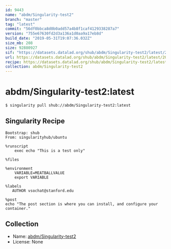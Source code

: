 ```yaml
---
id: 9443
name: "abdm/Singularity-test2"
branch: "master"
tag: "latest"
commit: "56df0bbca8d0b0add57a4b8f1caf4129338287a7"
version: "755e67630fd2d3a136a1d0aa9a17eb8d"
build_date: "2019-05-31T19:07:36.032Z"
size_mb: 208
size: 92880927
sif: "https://datasets.datalad.org/shub/abdm/Singularity-test2/latest/2019-05-31-56df0bbc-755e6763/755e67630fd2d3a136a1d0aa9a17eb8d.simg"
url: https://datasets.datalad.org/shub/abdm/Singularity-test2/latest/2019-05-31-56df0bbc-755e6763/
recipe: https://datasets.datalad.org/shub/abdm/Singularity-test2/latest/2019-05-31-56df0bbc-755e6763/Singularity
collection: abdm/Singularity-test2
---
```


# abdm/Singularity-test2:latest

```bash
$ singularity pull shub://abdm/Singularity-test2:latest
```

## Singularity Recipe

```singularity
Bootstrap: shub
From: singularityhub/ubuntu

%runscript
    exec echo "This is a test only"

%files

%environment
    VARIABLE=MEATBALLVALUE
    export VARIABLE

%labels
   AUTHOR vsochat@stanford.edu

%post
echo "The post section is where you can install, and configure your container."
```

## Collection

 - Name: [abdm/Singularity-test2](https://github.com/abdm/Singularity-test2)
 - License: None

